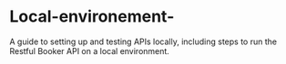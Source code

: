 # Local-environement-
A guide to setting up and testing APIs locally, including steps to run the Restful Booker API on a local environment.
